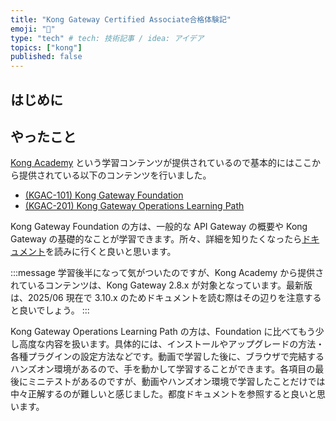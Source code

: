 ```yaml
---
title: "Kong Gateway Certified Associate合格体験記"
emoji: "🦍"
type: "tech" # tech: 技術記事 / idea: アイデア
topics: ["kong"]
published: false
---
```


## はじめに

## やったこと

[Kong Academy](https://education.konghq.com/) という学習コンテンツが提供されているので基本的にはここから提供されている以下のコンテンツを行いました。

- [(KGAC-101) Kong Gateway Foundation](https://education.konghq.com/catalog/learning-paths/73798)
- [(KGAC-201) Kong Gateway Operations Learning Path](https://education.konghq.com/catalog/learning-paths/63587)

Kong Gateway Foundation の方は、一般的な API Gateway の概要や Kong Gateway の基礎的なことが学習できます。所々、詳細を知りたくなったら[ドキュメント](https://docs.jp.konghq.com/gateway/2.8.x/)を読みに行くと良いと思います。

:::message
学習後半になって気がついたのですが、Kong Academy から提供されているコンテンツは、Kong Gateway 2.8.x が対象となっています。最新版は、2025/06 現在で 3.10.x のためドキュメントを読む際はその辺りを注意すると良いでしょう。
:::

Kong Gateway Operations Learning Path の方は、Foundation に比べてもう少し高度な内容を扱います。具体的には、インストールやアップグレードの方法・各種プラグインの設定方法などです。動画で学習した後に、ブラウザで完結するハンズオン環境があるので、手を動かして学習することができます。各項目の最後にミニテストがあるのですが、動画やハンズオン環境で学習したことだけでは中々正解するのが難しいと感じました。都度ドキュメントを参照すると良いと思います。
